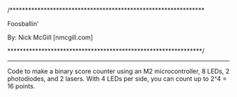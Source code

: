 /***************************************************************

Foosballin'

By: Nick McGill [nmcgill.com]

***************************************************************/
***
Code to make a binary score counter using an M2 microcontroller,
8 LEDs, 2 photodiodes, and 2 lasers.
With 4 LEDs per side, you can count up to 2^4 = 16 points.
